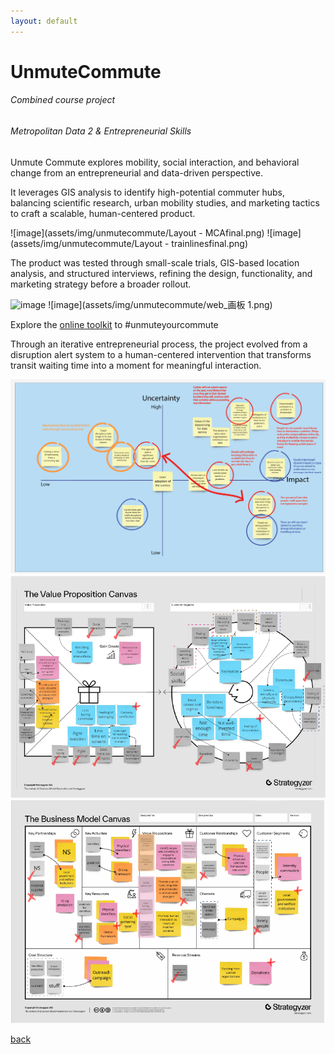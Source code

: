 ```yaml
---
layout: default
---
```


# UnmuteCommute
###### _Combined course project_ 
###### Metropolitan Data 2 & Entrepreneurial Skills

Unmute Commute explores mobility, social interaction, and behavioral change from an entrepreneurial and data-driven perspective. 

It leverages GIS analysis to identify high-potential commuter hubs, balancing scientific research, urban mobility studies, and marketing tactics to craft a scalable, human-centered product.

![image](assets/img/unmutecommute/Layout - MCAfinal.png)
![image](assets/img/unmutecommute/Layout - trainlinesfinal.png)

The product was tested through small-scale trials, GIS-based location analysis, and structured interviews, refining the design, functionality, and marketing strategy before a broader rollout.

![image](assets/img/unmutecommute/prototypenew.png)
![image](assets/img/unmutecommute/web_画板 1.png)

Explore the [online toolkit](https://unmutecommute.my.canva.site/unmutecommute) to #unmuteyourcommute 

Through an iterative entrepreneurial process, the project evolved from a disruption alert system to a human-centered intervention that transforms transit waiting time into a moment for meaningful interaction. 

![image](assets/img/unmutecommute/Assumptions-02.png)
![image](assets/img/unmutecommute/VPC_Report_Intervened.png)
![image](assets/img/unmutecommute/BMC_Report_Intervened.png)



[back](./)
